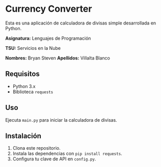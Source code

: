 # Currency Converter

Esta es una aplicación de calculadora de divisas simple desarrollada en Python.

**Asignatura:** Lenguajes de Programación

**TSU:** Servicios en la Nube

**Nombres:** Bryan Steven
**Apellidos:** Villalta Blanco

## Requisitos

- Python 3.x
- Biblioteca `requests`

## Uso

Ejecuta `main.py` para iniciar la calculadora de divisas.

## Instalación

1. Clona este repositorio.
2. Instala las dependencias con `pip install requests`.
3. Configura tu clave de API en `config.py`.

